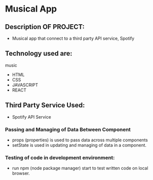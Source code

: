# Musical App

## Description OF PROJECT:

- Musical app that connect to a third party API service, Spotify

## Technology used are:
music
- HTML
- CSS
- JAVASCRIPT
- REACT

## Third Party Service Used:

- Spotify API Service

### Passing and Managing of Data Between Component

- props (properties) is used to pass data across multiple components
- setState is used in updating and managing of data in a component.

### Testing of code in development environment:

- run npm (node package manager) start to test written code on local browser.
